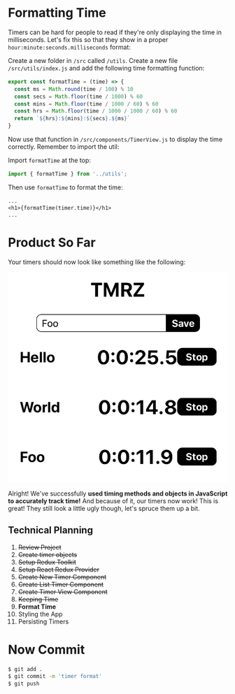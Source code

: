 # Formatting Time

Timers can be hard for people to read if they're only displaying the time in milliseconds. Let's fix this so that they show in a proper `hour:minute:seconds.milliseconds` format:

Create a new folder in `/src` called `/utils`. Create a new file `/src/utils/index.js` and add the following time formatting function:

```js
export const formatTime = (time) => {
  const ms = Math.round(time / 100) % 10
  const secs = Math.floor(time / 1000) % 60
  const mins = Math.floor(time / 1000 / 60) % 60
  const hrs = Math.floor(time / 1000 / 1000 / 60) % 60
  return `${hrs}:${mins}:${secs}.${ms}`
}
```

Now use that function in `/src/components/TimerView.js` to display the time correctly. Remember to import the util:

Import `formatTime` at the top:

```js
import { formatTime } from '../utils';
```
Then use `formatTime` to format the time: 

```JS
...
<h1>{formatTime(timer.time)}</h1>
...
```

# Product So Far

Your timers should now look like something like the following:

![formatted-timers](assets/format-timers.png)

Alright! We've successfully **used timing methods and objects in JavaScript to accurately track time!** And because of it, our timers now work! This is great! They still look a little ugly though, let's spruce them up a bit.

## Technical Planning

1. ~~Review Project~~
2. ~~Create timer objects~~
3. ~~Setup Redux Toolkit~~
4. ~~Setup React Redux Provider~~
5. ~~Create New Timer Component~~
6. ~~Create List Timer Component~~
7. ~~Create Timer View Component~~
8. ~~Keeping Time~~
9. **Format Time**
10. Styling the App
11. Persisting Timers

# Now Commit

```bash
$ git add .
$ git commit -m 'timer format'
$ git push
```